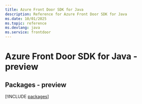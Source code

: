 ```yaml
---
title: Azure Front Door SDK for Java
description: Reference for Azure Front Door SDK for Java
ms.date: 10/01/2025
ms.topic: reference
ms.devlang: java
ms.service: frontdoor
---
```

# Azure Front Door SDK for Java - preview
## Packages - preview
[!INCLUDE [packages](front-door-index.md)]